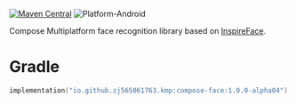 [![Maven Central](https://img.shields.io/maven-central/v/io.github.zj565061763.kmp/compose-face)](https://central.sonatype.com/search?q=g:io.github.zj565061763.kmp+compose-face)
![Platform-Android](https://img.shields.io/badge/Platform-Android-brightgreen)

Compose Multiplatform face recognition library based on [InspireFace](https://github.com/HyperInspire/InspireFace).

# Gradle

```kotlin
implementation("io.github.zj565061763.kmp:compose-face:1.0.0-alpha04")
```